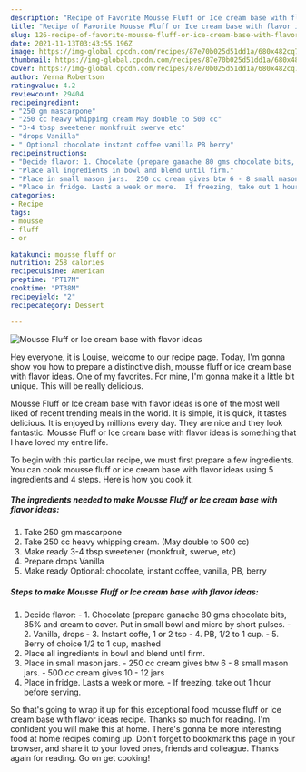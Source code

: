 ```yaml
---
description: "Recipe of Favorite Mousse Fluff or Ice cream base with flavor ideas"
title: "Recipe of Favorite Mousse Fluff or Ice cream base with flavor ideas"
slug: 126-recipe-of-favorite-mousse-fluff-or-ice-cream-base-with-flavor-ideas
date: 2021-11-13T03:43:55.196Z
image: https://img-global.cpcdn.com/recipes/87e70b025d51dd1a/680x482cq70/mousse-fluff-or-ice-cream-base-with-flavor-ideas-recipe-main-photo.jpg
thumbnail: https://img-global.cpcdn.com/recipes/87e70b025d51dd1a/680x482cq70/mousse-fluff-or-ice-cream-base-with-flavor-ideas-recipe-main-photo.jpg
cover: https://img-global.cpcdn.com/recipes/87e70b025d51dd1a/680x482cq70/mousse-fluff-or-ice-cream-base-with-flavor-ideas-recipe-main-photo.jpg
author: Verna Robertson
ratingvalue: 4.2
reviewcount: 29404
recipeingredient:
- "250 gm mascarpone"
- "250 cc heavy whipping cream May double to 500 cc"
- "3-4 tbsp sweetener monkfruit swerve etc"
- "drops Vanilla"
- " Optional chocolate instant coffee vanilla PB berry"
recipeinstructions:
- "Decide flavor: 1. Chocolate (prepare ganache 80 gms chocolate bits, 85% and cream to cover. Put in small bowl and micro by short pulses.  2. Vanilla, drops 3. Instant coffe, 1 or 2 tsp 4. PB, 1/2 to 1 cup. 5. Berry of choice 1/2 to 1 cup, mashed"
- "Place all ingredients in bowl and blend until firm."
- "Place in small mason jars.  250 cc cream gives btw 6 - 8 small mason jars.  500 cc cream gives 10 - 12 jars"
- "Place in fridge. Lasts a week or more.  If freezing, take out 1 hour before serving."
categories:
- Recipe
tags:
- mousse
- fluff
- or

katakunci: mousse fluff or 
nutrition: 258 calories
recipecuisine: American
preptime: "PT17M"
cooktime: "PT38M"
recipeyield: "2"
recipecategory: Dessert

---
```



![Mousse Fluff or Ice cream base with flavor ideas](https://img-global.cpcdn.com/recipes/87e70b025d51dd1a/680x482cq70/mousse-fluff-or-ice-cream-base-with-flavor-ideas-recipe-main-photo.jpg)

Hey everyone, it is Louise, welcome to our recipe page. Today, I'm gonna show you how to prepare a distinctive dish, mousse fluff or ice cream base with flavor ideas. One of my favorites. For mine, I'm gonna make it a little bit unique. This will be really delicious.



Mousse Fluff or Ice cream base with flavor ideas is one of the most well liked of recent trending meals in the world. It is simple, it is quick, it tastes delicious. It is enjoyed by millions every day. They are nice and they look fantastic. Mousse Fluff or Ice cream base with flavor ideas is something that I have loved my entire life.


To begin with this particular recipe, we must first prepare a few ingredients. You can cook mousse fluff or ice cream base with flavor ideas using 5 ingredients and 4 steps. Here is how you cook it.

<!--inarticleads1-->

##### The ingredients needed to make Mousse Fluff or Ice cream base with flavor ideas:

1. Take 250 gm mascarpone
1. Take 250 cc heavy whipping cream. (May double to 500 cc)
1. Make ready 3-4 tbsp sweetener (monkfruit, swerve, etc)
1. Prepare drops Vanilla
1. Make ready  Optional: chocolate, instant coffee, vanilla, PB, berry




<!--inarticleads2-->

##### Steps to make Mousse Fluff or Ice cream base with flavor ideas:

1. Decide flavor: - 1. Chocolate (prepare ganache 80 gms chocolate bits, 85% and cream to cover. Put in small bowl and micro by short pulses.  - 2. Vanilla, drops - 3. Instant coffe, 1 or 2 tsp - 4. PB, 1/2 to 1 cup. - 5. Berry of choice 1/2 to 1 cup, mashed
1. Place all ingredients in bowl and blend until firm.
1. Place in small mason jars.  - 250 cc cream gives btw 6 - 8 small mason jars.  - 500 cc cream gives 10 - 12 jars
1. Place in fridge. Lasts a week or more.  - If freezing, take out 1 hour before serving.




So that's going to wrap it up for this exceptional food mousse fluff or ice cream base with flavor ideas recipe. Thanks so much for reading. I'm confident you will make this at home. There's gonna be more interesting food at home recipes coming up. Don't forget to bookmark this page in your browser, and share it to your loved ones, friends and colleague. Thanks again for reading. Go on get cooking!

